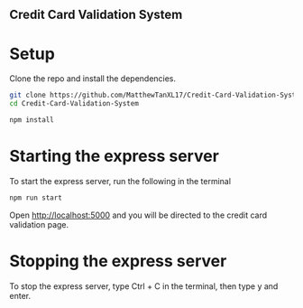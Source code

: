 ## Credit Card Validation System

# Setup

Clone the repo and install the dependencies.

```bash
git clone https://github.com/MatthewTanXL17/Credit-Card-Validation-System.git
cd Credit-Card-Validation-System
```

```bash
npm install
```

# Starting the express server

To start the express server, run the following in the terminal

```bash
npm run start
```

Open [http://localhost:5000](http://localhost:5000) and you will be directed to the credit card validation page.

# Stopping the express server

To stop the express server, type Ctrl + C in the terminal, then type y and enter.

